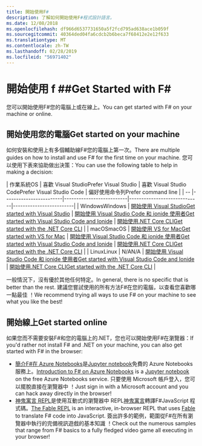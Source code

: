 ```yaml
---
title: 開始使用F#
description: 了解如何開始使用F#程式設計語言。
ms.date: 12/08/2018
ms.openlocfilehash: df966d6537731650a5f2fcd795ad638ace1b059f
ms.sourcegitcommit: 40364ded04fa6cdcb2b6beca7f68412e2e12f633
ms.translationtype: MT
ms.contentlocale: zh-TW
ms.lasthandoff: 02/28/2019
ms.locfileid: "56971402"
---
```

# <a name="get-started-with-f"></a><span data-ttu-id="b410f-103">開始使用 f #\#</span><span class="sxs-lookup"><span data-stu-id="b410f-103">Get Started with F\#</span></span>

<span data-ttu-id="b410f-104">您可以開始使用F#您的電腦上或在線上。</span><span class="sxs-lookup"><span data-stu-id="b410f-104">You can get started with F# on your machine or online.</span></span>

## <a name="get-started-on-your-machine"></a><span data-ttu-id="b410f-105">開始使用您的電腦</span><span class="sxs-lookup"><span data-stu-id="b410f-105">Get started on your machine</span></span>

<span data-ttu-id="b410f-106">如何安裝和使用上有多個輔助線F#您的電腦上第一次。</span><span class="sxs-lookup"><span data-stu-id="b410f-106">There are multiple guides on how to install and use F# for the first time on your machine.</span></span>  <span data-ttu-id="b410f-107">您可以使用下表來協助做出決策：</span><span class="sxs-lookup"><span data-stu-id="b410f-107">You can use the following table to help in making a decision:</span></span>

| <span data-ttu-id="b410f-108">作業系統</span><span class="sxs-lookup"><span data-stu-id="b410f-108">OS</span></span> | <span data-ttu-id="b410f-109">喜歡 Visual Studio</span><span class="sxs-lookup"><span data-stu-id="b410f-109">Prefer Visual Studio</span></span> | <span data-ttu-id="b410f-110">喜歡 Visual Studio Code</span><span class="sxs-lookup"><span data-stu-id="b410f-110">Prefer Visual Studio Code</span></span> | <span data-ttu-id="b410f-111">偏好使用命令列</span><span class="sxs-lookup"><span data-stu-id="b410f-111">Prefer command line</span></span> |
| -- |------------------------|--------------------------|-----------------------------|-------------------------|
| <span data-ttu-id="b410f-112">Windows</span><span class="sxs-lookup"><span data-stu-id="b410f-112">Windows</span></span> | [<span data-ttu-id="b410f-113">開始使用 Visual Studio</span><span class="sxs-lookup"><span data-stu-id="b410f-113">Get started with Visual Studio</span></span>](get-started-visual-studio.md) | [<span data-ttu-id="b410f-114">開始使用 Visual Studio Code 和 ionide 使用者</span><span class="sxs-lookup"><span data-stu-id="b410f-114">Get started with Visual Studio Code and Ionide</span></span>](get-started-vscode.md) | [<span data-ttu-id="b410f-115">開始使用.NET Core CLI</span><span class="sxs-lookup"><span data-stu-id="b410f-115">Get started with the .NET Core CLI</span></span>](get-started-command-line.md) |
| <span data-ttu-id="b410f-116">macOS</span><span class="sxs-lookup"><span data-stu-id="b410f-116">macOS</span></span> | [<span data-ttu-id="b410f-117">開始使用 VS for Mac</span><span class="sxs-lookup"><span data-stu-id="b410f-117">Get started with VS for Mac</span></span>](get-started-with-visual-studio-for-mac.md) | [<span data-ttu-id="b410f-118">開始使用 Visual Studio Code 和 ionide 使用者</span><span class="sxs-lookup"><span data-stu-id="b410f-118">Get started with Visual Studio Code and Ionide</span></span>](get-started-vscode.md) | [<span data-ttu-id="b410f-119">開始使用.NET Core CLI</span><span class="sxs-lookup"><span data-stu-id="b410f-119">Get started with the .NET Core CLI</span></span>](get-started-command-line.md) |
| <span data-ttu-id="b410f-120">Linux</span><span class="sxs-lookup"><span data-stu-id="b410f-120">Linux</span></span> | <span data-ttu-id="b410f-121">N/A</span><span class="sxs-lookup"><span data-stu-id="b410f-121">N/A</span></span> | [<span data-ttu-id="b410f-122">開始使用 Visual Studio Code 和 ionide 使用者</span><span class="sxs-lookup"><span data-stu-id="b410f-122">Get started with Visual Studio Code and Ionide</span></span>](get-started-vscode.md) | [<span data-ttu-id="b410f-123">開始使用.NET Core CLI</span><span class="sxs-lookup"><span data-stu-id="b410f-123">Get started with the .NET Core CLI</span></span>](get-started-command-line.md) |

<span data-ttu-id="b410f-124">一般情況下，沒有優於其他任何特定。</span><span class="sxs-lookup"><span data-stu-id="b410f-124">In general, there is no specific that is better than the rest.</span></span> <span data-ttu-id="b410f-125">建議您嘗試使用的所有方法F#在您的電腦，以查看您喜歡哪一點最佳 ！</span><span class="sxs-lookup"><span data-stu-id="b410f-125">We recommend trying all ways to use F# on your machine to see what you like the best!</span></span>

## <a name="get-started-online"></a><span data-ttu-id="b410f-126">開始線上</span><span class="sxs-lookup"><span data-stu-id="b410f-126">Get started online</span></span>

<span data-ttu-id="b410f-127">如果您而不需要安裝F#和您的電腦上的.NET，您也可以開始使用F#在瀏覽器：</span><span class="sxs-lookup"><span data-stu-id="b410f-127">If you'd rather not install F# and .NET on your machine, you can also get started with F# in the browser:</span></span>

* <span data-ttu-id="b410f-128">[簡介F#在 Azure Notebooks](https://notebooks.azure.com/Microsoft/projects/2018-Intro-FSharp/html/Introduction%20to%20FSharp.ipynb)是[Jupyter notebook](https://jupyter.org/)免費的 Azure Notebooks 服務上。</span><span class="sxs-lookup"><span data-stu-id="b410f-128">[Introduction to F# on Azure Notebooks](https://notebooks.azure.com/Microsoft/projects/2018-Intro-FSharp/html/Introduction%20to%20FSharp.ipynb) is a [Jupyter notebook](https://jupyter.org/) on the free Azure Notebooks service.</span></span> <span data-ttu-id="b410f-129">只要使用 Microsoft 帳戶登入，您可以擺脫直接在瀏覽器中 ！</span><span class="sxs-lookup"><span data-stu-id="b410f-129">Just sign in with a Microsoft account and you can hack away directly in the browser!</span></span>
* <span data-ttu-id="b410f-130">[神鬼寓言 REPL](https://fable.io/repl/)是使用互動式的瀏覽器中 REPL[神鬼寓言](https://fable.io/)轉譯F#JavaScript 程式碼。</span><span class="sxs-lookup"><span data-stu-id="b410f-130">[The Fable REPL](https://fable.io/repl/) is an interactive, in-browser REPL that uses [Fable](https://fable.io/) to translate F# code into JavaScript.</span></span> <span data-ttu-id="b410f-131">簽出許多的範例，範圍從F#在所有瀏覽器中執行的完備視訊遊戲的基本知識 ！</span><span class="sxs-lookup"><span data-stu-id="b410f-131">Check out the numerous samples that range from F# basics to a fully fledged video game all executing in your browser!</span></span>
